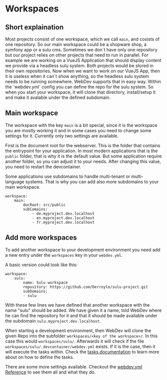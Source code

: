 # Workspaces

## Short explaination

Most projects consist of one workspace, which we call `main`, and cosists of one repository. So our main workspace could be a shopware shop, a symfony app or a sulu cms. Sometimes we don´t have only one repository but our project relies on other projects that need to run in parallel. For example we are working on a VueJS Application that should display content we provide via a headless sulu system. Both projects would be stored in their own repositories. Now when we want to work on our VueJS App, then it is useless when it can´t show anything, so the headless sulu system needs to be running somewhere. WebDev supports that in easy way. Within the ´webdev.yml` config you can define the repo for the sulu system. So when you start your workspace, it will clone that directory, install/setup it and make it avalable under the defined subdomain.

## Main workspace

The workspace with the key `main` is a bit special, since it is the workspace you are mostly working it and in some cases you need to change some settings for it. Currently only two settings are available.

First is the document root for the webserver. This is the folder that contains the entrypoint for your application. In most modern applications that is the `public` folder, that is why it is the default value. But some application require another folder, so you can adjust it to your needs. After changing this value, you need to restart the devcontainer.

Some applications use subdomains to handle multi-tenant or multi-language systems. That is why you can add also more subdomains to your main workspace.

```yaml:line-numbers
workspace:
    main:
        docRoot: src/public
        subComains:
            - de.myproject.dev.localhost
            - en.myproject.dev.localhost
            - fr.myproject.dev.localhost
```

## Add more workspaces

To add another workspace to your development environment you need add a new entry under the `workspaces` key in your `webdev.yml`.

A basic version could look like this:

```yaml:line-numbers
workspace:
    sulu:
        name: Sulu workspace
        repository: https://github.com/Derroylo/sulu-project.git
        subDomains:
        - sulu
```

With these few lines we have defined that another workspace with the name "sulu" should be added. We have given it a name, told WebDev where he can find the repository for it and that it should be made available under the subdomain `sulu.myproject.dev.localhost`. 

When starting a development environment, then WebDev will clone the given Repo into the subfolder `workspaces/<key of the workspace>/`. In this case this would `workspaces/sulu/`. Afterwards it will check if the file `workspaces/sulu/.devcontainer/webdev.yml` exists. If it is the case, then it will execute the tasks within. Check the [tasks documentation](/tasks) to learn more about on how to define the tasks.

There are some more settings available. Checkout the [webdev.yml Reference](/reference/webdev_yml/workspaces) to see them all and what they do.